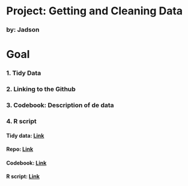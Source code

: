 # Project: Getting and Cleaning Data
### by: Jadson

# Goal
### 1. Tidy Data
### 2. Linking to the Github
### 3. Codebook: Description of de data
### 4. R script

#### Tidy data: [Link](https://github.com/Jadson-Correa/Data-Science/blob/master/tidyData.txt)
#### Repo: [Link](https://github.com/Jadson-Correa/Data-Science)
#### Codebook: [Link](https://github.com/Jadson-Correa/Data-Science/blob/master/Codebook.md)
#### R script: [Link]()


